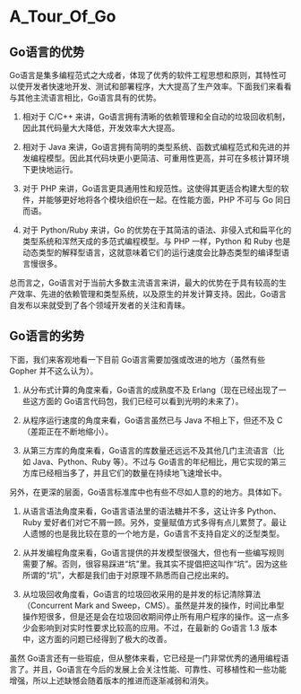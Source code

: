 # A_Tour_Of_Go

## Go语言的优势

Go语言是集多编程范式之大成者，体现了优秀的软件工程思想和原则，其特性可以使开发者快速地开发、测试和部署程序，大大提高了生产效率。下面我们来看看与其他主流语言相比，Go语言具有的优势。

1) 相对于 C/C++ 来讲，Go语言拥有清晰的依赖管理和全自动的垃圾回收机制，因此其代码量大大降低，开发效率大大提高。

2) 相对于 Java 来讲，Go语言拥有简明的类型系统、函数式编程范式和先进的并发编程模型。因此其代码块更小更简洁、可重用性更高，并可在多核计算环境下更快地运行。

3) 对于 PHP 来讲，Go语言更具通用性和规范性。这使得其更适合构建大型的软件，并能够更好地将各个模块组织在一起。在性能方面，PHP 不可与 Go 同日而语。

4) 对于 Python/Ruby 来讲，Go 的优势在于其简洁的语法、非侵入式和扁平化的类型系统和浑然天成的多范式编程模型。与 PHP 一样，Python 和 Ruby 也是动态类型的解释型语言，这就意味着它们的运行速度会比静态类型的编译型语言慢很多。

总而言之，Go语言对于当前大多数主流语言来讲，最大的优势在于具有较高的生产效率、先进的依赖管理和类型系统，以及原生的并发计算支持。因此，Go语言自发布以来就受到了各个领域开发者的关注和青睐。

## Go语言的劣势

下面，我们来客观地看一下目前 Go语言需要加强或改进的地方（虽然有些 Gopher 并不这么认为）。

1) 从分布式计算的角度来看，Go语言的成熟度不及 Erlang（现在已经出现了一些这方面的 Go语言代码包，我们已经可以看到光明的未来了）。

2) 从程序运行速度的角度来看，Go语言虽然已与 Java 不相上下，但还不及 C（差距正在不断地缩小）。

3) 从第三方库的角度来看，Go语言的库数量还远远不及其他几门主流语言（比如 Java、Python、Ruby 等）。不过与 Go语言的年纪相比，用它实现的第三方库已经相当多了，并且它们的数量在持续地飞速增长中。

另外，在更深的层面，Go语言标准库中也有些不尽如人意的的地方。具体如下。

1) 从语言语法角度来看，Go语言语法里的语法糖并不多，这让许多 Python、Ruby 爱好者们对它不屑一顾。另外，变量赋值方式多得有点儿累赘了。最让人遗憾的也是我比较在意的一个地方是，Go语言不支持自定义的泛型类型。

2) 从并发编程角度来看，Go语言提供的并发模型很强大，但也有一些编写规则需要了解。否则，很容易踩进“坑”里。我其实不提倡把这叫作“坑”。因为这些所谓的“坑”，大都是我们由于对原理不熟悉而自己挖出来的。

3) 从垃圾回收角度看，Go语言的垃圾回收采用的是并发的标记清除算法（Concurrent Mark and Sweep，CMS）。虽然是并发的操作，时间比串型操作短很多，但是还是会在垃圾回收期间停止所有用户程序的操作。这一点多少会影响到对实时性要求比较高的应用。不过，在最新的 Go语言 1.3 版本中，这方面的问题已经得到了极大的改善。

虽然 Go语言还有一些瑕疵，但从整体来看，它已经是一门非常优秀的通用编程语言了。并且，Go语言在今后的发展上会关注性能、可靠性、可移植性和一些功能增强，所以上述缺憾会随着版本的推进而逐渐减弱和消失。
